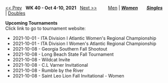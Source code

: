 [<< Prev](women_singles_2139.md) &nbsp; **WK 40 - Oct 4-10, 2021** &nbsp; [Next >>](women_singles_2141.md) &nbsp;&nbsp;&nbsp;&nbsp;&nbsp;&nbsp;&nbsp; [Men](./men_singles_2140.md) &#124; [***Women***](./women_singles_2140.md) &nbsp;&nbsp;&nbsp;&nbsp;&nbsp; [***Singles***](./women_singles_2140.md) &#124; [Doubles](./women_doubles_2140.md)

**Upcoming Tournaments**  
Click link to go to tournament website:  
- 2021-10-01 - ITA Division I Atlantic Women's Regional Championship  
- 2021-10-01 - ITA Division I Women's Atlantic Regional Championship  
- 2021-10-08 - Georgia Southern Fall Shootout  
- 2021-10-08 - Long Beach State Fall Tournament  
- 2021-10-08 - Wildcat Invite  
- 2021-10-08 - C.L Varner Invitational  
- 2021-10-08 - Rumble by the River  
- 2021-10-08 - Saint Leo Lion Fall Invitational - Women  